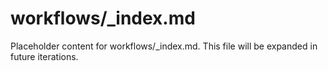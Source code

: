 # workflows/_index.md

Placeholder content for workflows/_index.md. This file will be expanded in future iterations.